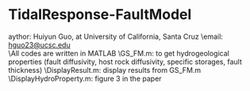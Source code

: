 # TidalResponse-FaultModel
aythor: Huiyun Guo, at University of California, Santa Cruz
\email: hguo23@ucsc.edu
\
\All codes are written in MATLAB
\GS_FM.m: to get hydrogeological properties (fault diffusivity, host rock diffusivity, specific storages, fault thickness) 
\DisplayResult.m: display results from GS_FM.m
\DisplayHydroProperty.m: figure 3 in the paper
